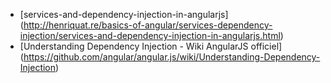 - [services-and-dependency-injection-in-angularjs] (http://henriquat.re/basics-of-angular/services-dependency-injection/services-and-dependency-injection-in-angularjs.html)
- [Understanding Dependency Injection - Wiki AngularJS officiel] (https://github.com/angular/angular.js/wiki/Understanding-Dependency-Injection)

